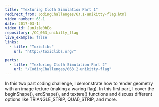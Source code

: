 ```yaml
---
title: "Texturing Cloth Simulation Part 1"
redirect_from: CodingChallenges/63.1-unikitty-flag.html
video_number: 63.1
date: 2017-03-14
video_id: JunJzIe0hEo
repository: /CC_063_unikitty_flag
live_example: false
links:
  - title: "Toxiclibs"
    url: "http://toxiclibs.org/"

parts:
  - title: "Texturing Cloth Simulation Part 2"
    url: "/CodingChallenges/063.2-unikitty-flag"
---
```


In this two part coding challenge, I demonstrate how to render geometry with an image texture (making a waving flag).  In this first part, I cover the beginShape(), endShape(), and texture() functions and discuss different options like TRIANGLE_STRIP, QUAD_STRIP, and more.
